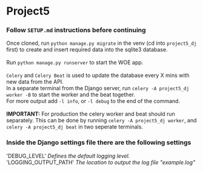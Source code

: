 # Project5

### Follow `SETUP.md` instructions before continuing

Once cloned, run `python manage.py migrate` in the venv (cd into `project5_dj` first) to create and insert required data into the sqlite3 database.
<br><br>
Run `python manage.py runserver` to start the WOE app.
<br><br>
`Celery` and `Celery Beat` is used to update the database every X mins with new data from the API.
<br>
In a separate terminal from the Django server, run `celery -A project5_dj worker -B` to start the worker and the beat together.
<br>
For more output add `-l info`, or `-l debug` to the end of the command.
<br><br>
**IMPORTANT:** For production the celery worker and beat should run separately. This can be done by running `celery -A project5_dj worker`, and `celery -A project5_dj beat` in two seperate terminals.

### Inside the Django settings file there are the following settings

'DEBUG_LEVEL' *Defines the default logging level.*
<br>
'LOGGING_OUTPUT_PATH' *The location to output the log file "example.log"*
